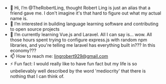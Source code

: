 - 👋 Hi, I’m @TheRobertLing, thought Robert Ling is just an alias that a friend gave me. I don't imagine it's that hard to figure out what my actual name is.
- 👀 I’m interested in building language learning software and contributing to open source projects
- 🌱 I’m currently learning Vue.js and Laravel. All I can say is... wow. All those hours spent trying to configure express.js with random npm libraries, and you're telling me laravel has everything built in??? In this economy???
- 📫 How to reach me: lingrobert929@gmail.com
- ⚡ Fun fact: I would really like to have fun fact but my life is so unbelievably well described by the word 'mediocrity' that there is nothing that I can think of.

<!---
TheRobertLing/TheRobertLing is a ✨ special ✨ repository because its `README.md` (this file) appears on your GitHub profile.
You can click the Preview link to take a look at your changes.
--->

